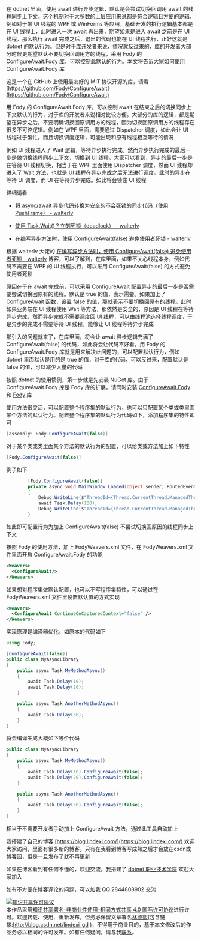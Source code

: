 
在 dotnet 里面，使用 await 进行异步逻辑，默认是会尝试切换回调用 await 的线程同步上下文。这个机制对于大多数的上层应用来说都是符合逻辑且方便的逻辑，例如对于带 UI 线程的 WPF 或 WinForms 等应用，基础开发的执行逻辑基本都是在 UI 线程上，此时进入一次 await 再出来，期望如果是进入 await 之前是在 UI 线程，那么执行 await 完成之后，退出的代码也能在 UI 线程执行，正好这就是 dotnet 的默认行为。但是对于库开发者来说，情况就反过来的，库的开发者大部分时候更期望默认不要切换回调用方的线程，采用 Fody 的 ConfigureAwait.Fody 库，可以控制此默认的行为。本文将告诉大家如何使用 ConfigureAwait.Fody 库

<!--more-->


<!-- CreateTime:2022/5/10 8:29:05 -->

<!-- 发布 -->


这是一个在 GitHub 上使用最友好的 MIT 协议开源的库，请看 [https://github.com/Fody/ConfigureAwait](https://github.com/Fody/ConfigureAwait)

用 Fody 的 ConfigureAwait.Fody 库，可以控制 await 在结束之后的切换同步上下文默认的行为，对于库的开发者来说相对比较方便。大部分的库的逻辑，都是期望在异步之后，不要明确切换回原调用方的线程，因为切换回原调用方的线程存在很多不可控逻辑。例如在 WPF 里面，需要通过 Dispatcher 调度，如此会让 UI 线程过于繁忙。而且切换调度逻辑，可能出现和原有线程相互等待的情况

例如 UI 线程进入了 Wait 逻辑，等待异步执行完成。然而异步执行完成的最后一步是做切换线程同步上下文，切换到 UI 线程。大家可以看到，异步的最后一步是在等待 UI 线程切换，相当于在 WPF 里面使用 Dispatcher 调度，然而 UI 线程却进入了 Wait 方法，也就是 UI 线程在异步完成之后无法进行调度。此时的异步在等待 UI 调度，而 UI 在等待异步完成。如此将会锁住 UI 线程

详细请看 

- [将 async/await 异步代码转换为安全的不会死锁的同步代码（使用 PushFrame） - walterlv](https://blog.walterlv.com/post/convert-async-to-sync-by-push-frame.html )

- [使用 Task.Wait()？立刻死锁（deadlock） - walterlv](https://blog.walterlv.com/post/deadlock-in-task-wait.html )

- [在编写异步方法时，使用 ConfigureAwait(false) 避免使用者死锁 - walterlv](https://blog.walterlv.com/post/using-configure-await-to-avoid-deadlocks.html )

根据 walterlv 大佬的 [在编写异步方法时，使用 ConfigureAwait(false) 避免使用者死锁 - walterlv](https://blog.walterlv.com/post/using-configure-await-to-avoid-deadlocks.html ) 博客，可以了解到，在库里面，如果不关心线程本身，例如代码不需要在 WPF 的 UI 线程执行，可以采用 ConfigureAwait(false) 的方式避免使用者死锁

原因在于在 await 完成前，可以采用 ConfigureAwait 配置异步的最后一步是否需要尝试切换回原有的线程。默认是 true 的值，表示需要。如果加上了 ConfigureAwait 函数，设置 false 的值，那就表示不要切换回原有的线程。此时如果业务端在 UI 线程使用 Wait 等方法，那依然是安全的，原因是 UI 线程在等待异步完成，然而异步完成不需要调度回 UI 线程，可以由线程池选择线程调度，于是异步的完成不需要等待 UI 线程，能够让 UI 线程等待异步完成

那引入的问题就来了，在库里面，将会让 await 异步逻辑充满了 ConfigureAwait(false) 的代码，如此将会让代码不好看。用 Fody 的 ConfigureAwait.Fody 库就是用来解决此问题的，可以配置默认行为，例如 dotnet 里面默认是用的是 true 的值，对于库的代码，可以反过来，配置默认是 false 的值，可以减少大量的代码

按照 dotnet 的使用惯例，第一步就是先安装 NuGet 库。由于 ConfigureAwait.Fody 库是 Fody 库的扩展，请同时安装 [ConfigureAwait.Fody](https://nuget.org/packages/ConfigureAwait.Fody/) 和 [Fody](https://nuget.org/packages/Fody/) 库

使用方法很灵活，可以配置整个程序集的默认行为，也可以只配置某个类或类里面某个方法的默认行为。配置整个程序集的默认行为代码如下，添加程序集的特性即可

```csharp
[assembly: Fody.ConfigureAwait(false)]
```

对于某个类或类里面某个方法的默认行为的配置，可以给类或方法加上如下特性

```csharp
[Fody.ConfigureAwait(false)]
```

例子如下

```csharp
        [Fody.ConfigureAwait(false)]
        private async void MainWindow_Loaded(object sender, RoutedEventArgs e)
        {
            Debug.WriteLine($"ThreadId={Thread.CurrentThread.ManagedThreadId}"); // 输出 1
            await Task.Delay(100);
            Debug.WriteLine($"ThreadId={Thread.CurrentThread.ManagedThreadId}"); // 输出 2
        }
```

如此即可配置行为为加上 ConfigureAwait(false) 不尝试切换回原因的线程同步上下文

按照 Fody 的使用方法，加上 FodyWeavers.xml 文件，在 FodyWeavers.xml 文件里面开启 ConfigureAwait.Fody 的功能

```xml
<Weavers>
  <ConfigureAwait/>
</Weavers>
```

如果想对程序集做默认配置，也可以不写程序集特性，可以通过在 FodyWeavers.xml 文件里设置默认值的方式实现

```xml
<Weavers>
  <ConfigureAwait ContinueOnCapturedContext="false" />
</Weavers>
```

实现原理是编译器优化，如原本的代码如下

```csharp
using Fody;

[ConfigureAwait(false)]
public class MyAsyncLibrary
{
    public async Task MyMethodAsync()
    {
        await Task.Delay(10);
        await Task.Delay(20);
    }

    public async Task AnotherMethodAsync()
    {
        await Task.Delay(30);
    }
}
```

将会编译生成大概如下等价代码

```csharp
public class MyAsyncLibrary
{
    public async Task MyMethodAsync()
    {
        await Task.Delay(10).ConfigureAwait(false);
        await Task.Delay(20).ConfigureAwait(false);
    }

    public async Task AnotherMethodAsync()
    {
        await Task.Delay(30).ConfigureAwait(false);
    }
}
```

相当于不需要开发者手动加上 ConfigureAwait 方法，通过此工具自动加上



我搭建了自己的博客 [https://blog.lindexi.com/](https://blog.lindexi.com/) 欢迎大家访问，里面有很多新的博客。只有在我看到博客写成熟之后才会放在csdn或博客园，但是一旦发布了就不再更新

如果在博客看到有任何不懂的，欢迎交流，我搭建了 [dotnet 职业技术学院](https://t.me/dotnet_campus) 欢迎大家加入

如有不方便在博客评论的问题，可以加我 QQ 2844808902 交流

<a rel="license" href="http://creativecommons.org/licenses/by-nc-sa/4.0/"><img alt="知识共享许可协议" style="border-width:0" src="https://licensebuttons.net/l/by-nc-sa/4.0/88x31.png" /></a><br />本作品采用<a rel="license" href="http://creativecommons.org/licenses/by-nc-sa/4.0/">知识共享署名-非商业性使用-相同方式共享 4.0 国际许可协议</a>进行许可。欢迎转载、使用、重新发布，但务必保留文章署名[林德熙](http://blog.csdn.net/lindexi_gd)(包含链接:http://blog.csdn.net/lindexi_gd )，不得用于商业目的，基于本文修改后的作品务必以相同的许可发布。如有任何疑问，请与我[联系](mailto:lindexi_gd@163.com)。